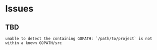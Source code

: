 # Issues

## TBD

```log
unable to detect the containing GOPATH: `/path/to/project` is not within a known GOPATH/src
```
